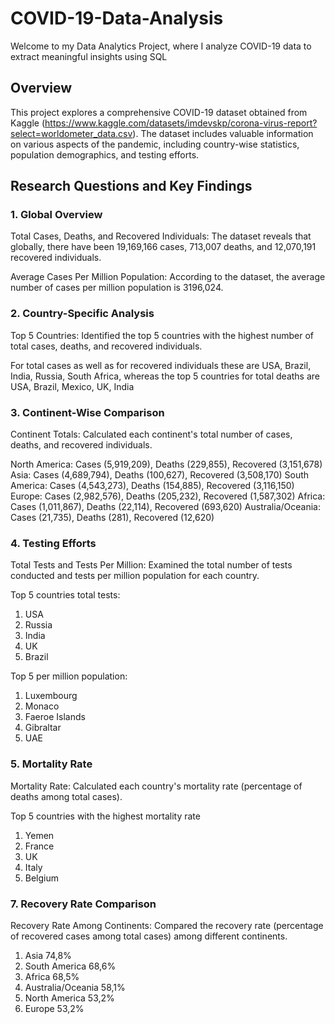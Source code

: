 # COVID-19-Data-Analysis
Welcome to my Data Analytics Project, where I analyze COVID-19 data to extract meaningful insights using SQL

## Overview
This project explores a comprehensive COVID-19 dataset obtained from Kaggle (https://www.kaggle.com/datasets/imdevskp/corona-virus-report?select=worldometer_data.csv). The dataset includes valuable information on various aspects of the pandemic, including country-wise statistics, population demographics, and testing efforts.

## Research Questions and Key Findings

### 1. Global Overview

Total Cases, Deaths, and Recovered Individuals:
The dataset reveals that globally, there have been  19,169,166 cases, 713,007 deaths, and 12,070,191 recovered individuals.

Average Cases Per Million Population:
According to the dataset, the average number of cases per million population is 3196,024.


### 2. Country-Specific Analysis

Top 5 Countries:
Identified the top 5 countries with the highest number of total cases, deaths, and recovered individuals.

For total cases as well as for recovered individuals these are USA, Brazil, India, Russia, South Africa, whereas the top 5 countries for total deaths are USA, Brazil, Mexico, UK, India


### 3. Continent-Wise Comparison

Continent Totals:
Calculated each continent's total number of cases, deaths, and recovered individuals.

North America: Cases (5,919,209), Deaths (229,855), Recovered (3,151,678)
Asia: Cases (4,689,794), Deaths (100,627), Recovered (3,508,170)
South America: Cases (4,543,273),	Deaths (154,885), Recovered	(3,116,150)
Europe: Cases (2,982,576), Deaths	(205,232), Recovered	(1,587,302)
Africa: Cases (1,011,867), Deaths	(22,114), Recovered	(693,620)
Australia/Oceania: Cases (21,735), Deaths	(281), Recovered	(12,620)

### 4. Testing Efforts

Total Tests and Tests Per Million:
Examined the total number of tests conducted and tests per million population for each country.

Top 5 countries total tests:
1. USA
2. Russia
3. India
4. UK
5. Brazil

Top 5 per million population:
1. Luxembourg
2. Monaco
3. Faeroe Islands
4. Gibraltar
5. UAE

### 5. Mortality Rate
   
Mortality Rate:
Calculated each country's mortality rate (percentage of deaths among total cases).

Top 5 countries with the highest mortality rate
1. Yemen
2. France
3. UK
4. Italy
5. Belgium

### 7. Recovery Rate Comparison

Recovery Rate Among Continents:
Compared the recovery rate (percentage of recovered cases among total cases) among different continents.

1. Asia 74,8%
2. South America 68,6%
3. Africa 68,5%
4. Australia/Oceania 58,1%
5. North America 53,2%
6. Europe 53,2%




